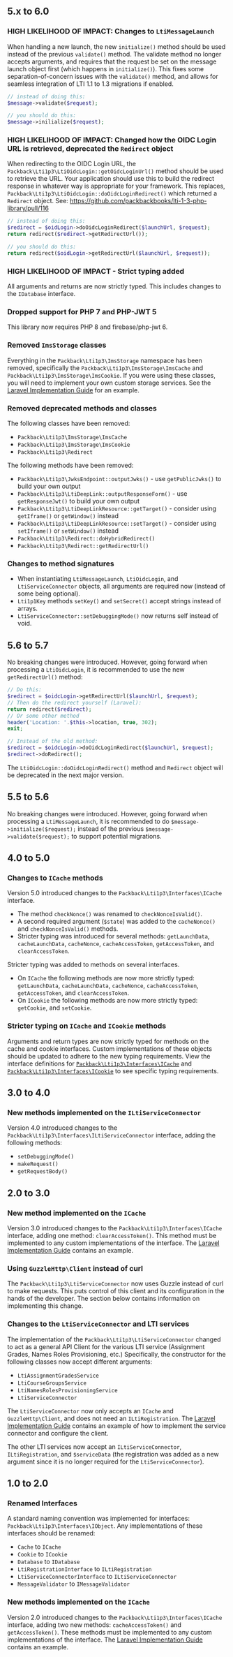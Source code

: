 ## 5.x to 6.0

### HIGH LIKELIHOOD OF IMPACT: Changes to `LtiMessageLaunch`

When handling a new launch, the new `initialize()` method should be used instead of the previous `validate()` method. The validate method no longer accepts arguments, and requires that the request be set on the message launch object first (which happens in `initialize()`). This fixes some separation-of-concern issues with the `validate()` method, and allows for seamless integration of LTI 1.1 to 1.3 migrations if enabled.

```php
// instead of doing this:
$message->validate($request);

// you should do this:
$message->inilialize($request);
```

### HIGH LIKELIHOOD OF IMPACT: Changed how the OIDC Login URL is retrieved, deprecated the `Redirect` object

When redirecting to the OIDC Login URL, the `Packback\Lti1p3\LtiOidcLogin::getOidcLoginUrl()` method should be used to retrieve the URL. Your application should use this to build the redirect response in whatever way is appropriate for your framework. This replaces, `Packback\Lti1p3\LtiOidcLogin::doOidcLoginRedirect()` which returned a `Redirect` object. See: https://github.com/packbackbooks/lti-1-3-php-library/pull/116

```php
// instead of doing this:
$redirect = $oidLogin->doOidcLoginRedirect($launchUrl, $request);
return redirect($redirect->getRedirectUrl());

// you should do this:
return redirect($oidLogin->getRedirectUrl($launchUrl, $request));
```

### HIGH LIKELIHOOD OF IMPACT - Strict typing added

All arguments and returns are now strictly typed. This includes changes to the `IDatabase` interface.

### Dropped support for PHP 7 and PHP-JWT 5

This library now requires PHP 8 and firebase/php-jwt 6.

### Removed `ImsStorage` classes

Everything in the `Packback\Lti1p3\ImsStorage` namespace has been removed, specifically the `Packback\Lti1p3\ImsStorage\ImsCache` and `Packback\Lti1p3\ImsStorage\ImsCookie`. If you were using these classes, you will need to implement your own custom storage services. See the [Laravel Implementation Guide](https://github.com/packbackbooks/lti-1-3-php-library/wiki/Laravel-Implementation-Guide#sample-data-store-implementations) for an example.

### Removed deprecated methods and classes

The following classes have been removed:

* `Packback\Lti1p3\ImsStorage\ImsCache`
* `Packback\Lti1p3\ImsStorage\ImsCookie`
* `Packback\Lti1p3\Redirect`

The following methods have been removed:

* `Packback\Lti1p3\JwksEndpoint::outputJwks()` - use `getPublicJwks()` to build your own output
* `Packback\Lti1p3\LtiDeepLink::outputResponseForm()` - use `getResponseJwt()` to build your own output
* `Packback\Lti1p3\LtiDeepLinkResource::getTarget()` - consider using `getIframe()` or `getWindow()` instead
* `Packback\Lti1p3\LtiDeepLinkResource::setTarget()` - consider using `setIframe()` or `setWindow()` instead
* `Packback\Lti1p3\Redirect::doHybridRedirect()`
* `Packback\Lti1p3\Redirect::getRedirectUrl()`

### Changes to method signatures

* When instantiating `LtiMessageLaunch`, `LtiOidcLogin`, and `LtiServiceConnector` objects, all arguments are required now (instead of some being optional).
* `Lti1p1Key` methods `setKey()` and `setSecret()` accept strings instead of arrays.
* `LtiServiceConnector::setDebuggingMode()` now returns self instead of void.

## 5.6 to 5.7

No breaking changes were introduced. However, going forward when processing a `LtiOidcLogin`, it is recommended to use the new `getRedirectUrl()` method:

```php
// Do this:
$redirect = $oidcLogin->getRedirectUrl($launchUrl, $request);
// Then do the redirect yourself (Laravel):
return redirect($redirect);
// Or some other method
header('Location: '.$this->location, true, 302);
exit;

// Instead of the old method:
$redirect = $oidcLogin->doOidcLoginRedirect($launchUrl, $request);
$redirect->doRedirect();
```

The `LtiOidcLogin::doOidcLoginRedirect()` method and `Redirect` object will be deprecated in the next major version.

## 5.5 to 5.6

No breaking changes were introduced. However, going forward when processing a `LtiMessageLaunch`, it is recommended to do `$message->initialize($request);` instead of the previous `$message->validate($request);` to support potential migrations.

## 4.0 to 5.0

### Changes to `ICache` methods

Version 5.0 introduced changes to the `Packback\Lti1p3\Interfaces\ICache` interface.

* The method `checkNonce()` was renamed to `checkNonceIsValid()`.
* A second required argument (`$state`) was added to the `cacheNonce()` and `checkNonceIsValid()` methods.
* Stricter typing was introduced for several methods: `getLaunchData`, `cacheLaunchData`, `cacheNonce`, `cacheAccessToken`, `getAccessToken`, and `clearAccessToken`.

Stricter typing was added to methods on several interfaces.

* On `ICache` the following methods are now more strictly typed: `getLaunchData`, `cacheLaunchData`, `cacheNonce`, `cacheAccessToken`, `getAccessToken`, and `clearAccessToken`.
* On `ICookie` the following methods are now more strictly typed: `getCookie`, and `setCookie`.

### Stricter typing on `ICache` and `ICookie` methods

Arguments and return types are now strictly typed for methods on the cache and cookie interfaces. Custom implementations of these objects should be updated to adhere to the new typing requirements. View the interface definitions for [`Packback\Lti1p3\Interfaces\ICache`](https://github.com/packbackbooks/lti-1-3-php-library/blob/master/src/Interfaces/ICache.php) and [`Packback\Lti1p3\Interfaces\ICookie`](https://github.com/packbackbooks/lti-1-3-php-library/blob/master/src/Interfaces/ICookie.php) to see specific typing requirements.

## 3.0 to 4.0

### New methods implemented on the `ILtiServiceConnector`

Version 4.0 introduced changes to the `Packback\Lti1p3\Interfaces\ILtiServiceConnector` interface, adding the following methods:

* `setDebuggingMode()`
* `makeRequest()`
* `getRequestBody()`

## 2.0 to 3.0

### New method implemented on the `ICache`

Version 3.0 introduced changes to the `Packback\Lti1p3\Interfaces\ICache` interface, adding one method: `clearAccessToken()`. This method must be implemented to any custom implementations of the interface. The [Laravel Implementation Guide](https://github.com/packbackbooks/lti-1-3-php-library/wiki/Laravel-Implementation-Guide#cache) contains an example.

### Using `GuzzleHttp\Client` instead of curl

The `Packback\Lti1p3\LtiServiceConnector` now uses Guzzle instead of curl to make requests. This puts control of this client and its configuration in the hands of the developer. The section below contains information on implementing this change.

### Changes to the `LtiServiceConnector` and LTI services

The implementation of the `Packback\Lti1p3\LtiServiceConnector` changed to act as a general API Client for the various LTI service (Assignment Grades, Names Roles Provisioning, etc.) Specifically, the constructor for the following classes now accept different arguments:

* `LtiAssignmentGradesService`
* `LtiCourseGroupsService`
* `LtiNamesRolesProvisioningService`
* `LtiServiceConnector`

The `LtiServiceConnector` now only accepts an `ICache` and `GuzzleHttp\Client`, and does not need an `ILtiRegistration`. The [Laravel Implementation Guide](https://github.com/packbackbooks/lti-1-3-php-library/wiki/Laravel-Implementation-Guide#installation) contains an example of how to implement the service connector and configure the client.

The other LTI services now accept an `ILtiServiceConnector`, `ILtiRegistration`, and `$serviceData` (the registration was added as a new argument since it is no longer required for the `LtiServiceConnector`).

## 1.0 to 2.0

### Renamed Interfaces

A standard naming convention was implemented for interfaces: `Packback\Lti1p3\Interfaces\IObject`. Any implementations of these interfaces should be renamed:

* `Cache` to `ICache`
* `Cookie` to `ICookie`
* `Database` to `IDatabase`
* `LtiRegistrationInterface` to `ILtiRegistration`
* `LtiServiceConnectorInterface` to `ILtiServiceConnector`
* `MessageValidator` to `IMessageValidator`

### New methods implemented on the `ICache`

Version 2.0 introduced changes to the `Packback\Lti1p3\Interfaces\ICache` interface, adding two new methods: `cacheAccessToken()` and `getAccessToken()`. These methods must be implemented to any custom implementations of the interface. The [Laravel Implementation Guide](https://github.com/packbackbooks/lti-1-3-php-library/wiki/Laravel-Implementation-Guide#cache) contains an example.
